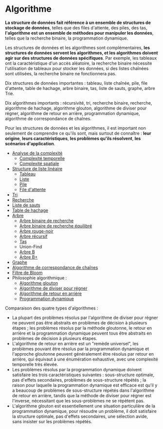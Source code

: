 # Algorithme

**La structure de données fait référence à un ensemble de structures de stockage de données**, telles que des files d'attente, des piles, des tas, **l'algorithme est un ensemble de méthodes pour manipuler les données**, telles que la recherche binaire, la programmation dynamique.

Les structures de données et les algorithmes sont complémentaires, **les structures de données servent les algorithmes, et les algorithmes doivent agir sur des structures de données spécifiques**. Par exemple, les tableaux ont la caractéristique d'un accès aléatoire, la recherche binaire nécessite l'utilisation de tableaux pour stocker les données, si des listes chaînées sont utilisées, la recherche binaire ne fonctionnera pas.

Dix structures de données importantes : tableau, liste chaînée, pile, file d'attente, table de hachage, arbre binaire, tas, liste de sauts, graphe, arbre Trie.

Dix algorithmes importants : récursivité, tri, recherche binaire, recherche, algorithme de hachage, algorithme glouton, algorithme de diviser pour régner, algorithme de retour en arrière, programmation dynamique, algorithme de correspondance de chaînes.

Pour les structures de données et les algorithmes, il est important non seulement de comprendre ce qu'ils sont, mais surtout de connaître : **leur origine**, **leurs caractéristiques**, **les problèmes qu'ils résolvent**, **les scénarios d'application**.

* [Analyse de la complexité](complexity.md)
  * [Complexité temporelle](complexity.md#shi-jian-fu-za-du)
  * [Complexité spatiale](complexity.md#kong-jian-fu-za-du)
* [Structure de liste linéaire](list.md)
  * [Tableau](list.md#array)
  * [Liste](list.md#list)
  * [Pile](list.md#stack)
  * [File d'attente](list.md#queue)
* [Tri](sort.md)
* [Recherche](search.md)
* [Liste de sauts](skip-list.md)
* [Table de hachage](hash-table.md)
* [Arbre](tree.md)
  * [Arbre binaire de recherche](tree.md#er-cha-cha-zhao-shu)
  * [Arbre binaire de recherche équilibré](tree.md#ping-heng-er-cha-cha-zhao-shu)
  * [Arbre rouge-noir](tree.md#hong-hei-shu)
  * [Arbre récursif](tree.md#di-gui-shu)
  * [Tas](tree.md#dui)
  * Union-Find
  * [Arbre B](tree.md#b-shu)
  * [Arbre B+](tree.md#b-shu-1)
* [Graphe](graph.md)
* [Algorithme de correspondance de chaînes](string-matching.md)
* [Filtre de Bloom](bloom-filter.md)
* Philosophie algorithmique :
  * [Algorithme glouton](greedy-algorithm.md)
  * [Algorithme de diviser pour régner](divide-and-conquer.md)
  * [Algorithme de retour en arrière](back-tracking.md)
  * [Programmation dynamique](dynamic-programming.md)

Comparaison des quatre types d'algorithmes :

* La plupart des problèmes résolus par l'algorithme de diviser pour régner ne peuvent pas être abstraits en problèmes de décision à plusieurs étapes ; les problèmes résolus par la méthode gloutonne, le retour en arrière et la programmation dynamique peuvent tous être abstraits en problèmes de décision à plusieurs étapes.
* L'algorithme de retour en arrière est un "remède universel", les problèmes pouvant être résolus par la programmation dynamique et l'approche gloutonne peuvent généralement être résolus par retour en arrière, qui équivaut à une énumération exhaustive, avec une complexité temporelle très élevée.
* Les problèmes résolus par la programmation dynamique doivent satisfaire les trois caractéristiques suivantes : sous-structure optimale, pas d'effets secondaires, problèmes de sous-structure répétés ; la raison pour laquelle la programmation dynamique est efficace est qu'il y a beaucoup de problèmes de sous-structure répétés dans l'algorithme de retour en arrière, tandis que la méthode de diviser pour régner est l'inverse, nécessitant que les sous-problèmes ne se répètent pas.
* L'algorithme glouton est essentiellement une situation particulière de la programmation dynamique, pour résoudre un problème, il doit satisfaire la structure optimale, pas d'effets secondaires, une sélection avide, sans insister sur les problèmes répétés.
